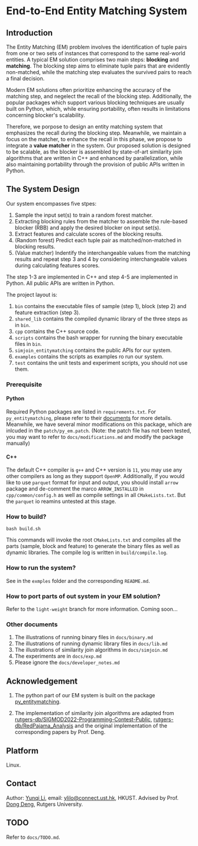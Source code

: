 # End-to-End Entity Matching System

## Introduction
The Entity Matching (EM) problem involves the identification of tuple pairs from one or two sets of instances that correspond to the same real-world entities. A typical EM solution comprises two main steps: **blocking** and **matching**. The blocking step aims to eliminate tuple pairs that are evidently non-matched, while the matching step evaluates the survived pairs to reach a final decision.

Modern EM solutions often prioritize enhancing the accuracy of the matching step, and negelect the recall of the blocking step. Additionally, the popular packages which support various blocking techniques are usually built on Python, which, while ensuring portability, often results in limitations concerning blocker's scalability.

Therefore, we porpose to design an entity matching system that emphasizes the recall during the blocking step. Meanwhile, we maintain a focus on the matcher, to enhance the recall in this phase, we propose to integrate a **value matcher** in the system. Our proposed solution is designed to be scalable, as the blocker is assembled by state-of-art similarity join algorithms that are written in C++ and enhanced by parallelization, while also maintaining portability through the provision of public APIs written in Python.

## The System Design

Our system encompasses five stpes: 
1. Sample the input set(s) to train a random forest matcher.
2. Extracting blocking rules from the matcher to assemble the rule-based blocker (RBB) and apply the desired blocker on input set(s).
3. Extract features and calculate scores of the blocking results.
4. (Random forest) Predict each tuple pair as matched/non-matched in blocking results.
5. (Value matcher) Indentify the interchangeable values from the matching results and repeat step 3 and 4 by considering interchangeable values during calculating features scores.

The step 1-3 are implemented in C++ and step 4-5 are implemented in Python. All public APIs are written in Python.

The project layout is:
1. ```bin``` contains the executable files of sample (step 1), block (step 2) and feature extraction (step 3).
2. ```shared_lib``` contains the compiled dynamic library of the three steps as in ```bin```.
3. ```cpp``` contains the C++ source code.
4. ```scripts``` contains the bash wrapper for running the binary executable files in ```bin```.
5. ```simjoin_entitymatching``` contains the public APIs for our system.
6. ```examples``` contains the scripts as examples ro run our system.
7. ```test``` contains the unit tests and experiment scripts, you should not use them.

### Prerequisite

#### Python
Required Python packages are listed in ```requirements.txt```. For ```py_entitymatching```, please refer to their [documents](https://anhaidgroup.github.io/py_entitymatching/v0.4.0/user_manual/guides.html) for more details. Meanwhile, we have several minor modifications on this package, which are inlcuded in the ```patch/py_em.patch```. (Note: the patch file has not been tested, you may want to refer to ```docs/modifications.md``` and modify the package manually)

#### C++
The default C++ compiler is ```g++``` and C++ version is ```11```, you may use any other compilers as long as they support ```OpenMP```. Additionally, if you would like to use ```parquet``` format for input and output, you should install ```arrow``` package and de-comment the marco ```ARROW_INSTALLED``` in ```cpp/common/config.h``` as well as compile settings in all ```CMakeLists.txt```. But the ```parquet``` io reamins untested at this stage.

### How to build?
```
bash build.sh
```
This commands will invoke the root ```CMakeLists.txt``` and compiles all the parts (sample, block and feature) to generate the binary files as well as dynamic libraries. The compile log is written in ```build/compile.log```.

### How to run the system?

See in the ```exmples``` folder and the corresponding ```README.md```.

### How to port parts of out system in your EM solution?

Refer to the ```light-weight``` branch for more information. Coming soon...

### Other documents
1. The illustrations of running binary files in ```docs/binary.md```
2. The illustrations of running dynamic library files in ```docs/lib.md```
3. The illustrations of similarity join algorithms in ```docs/simjoin.md```
4. The experiments are in ```docs/exp.md```
5. Please ignore the ```docs/developer_notes.md```

## Acknowledgement
1. The python part of our EM system is built on the package [py_entitymatching](https://github.com/anhaidgroup/py_entitymatching).

2. The implementation of similarity join algorithms are adapted from [rutgers-db/SIGMOD2022-Programming-Contest-Public](https://github.com/rutgers-db/SIGMOD2022-Programming-Contest-Public), [rutgers-db/RedPajama_Analysis](https://github.com/rutgers-db/RedPajama_Analysis) and the original implementation of the corresponding papers by Prof. Deng.

## Platform
Linux.

## Contact
Author: [Yunqi Li](https://ericlyunqi.github.io/), email: ylilo@connect.ust.hk, HKUST. Advised by Prof. [Dong Deng](https://people.cs.rutgers.edu/~dd903/), Rutgers University.

## TODO
Refer to ```docs/TODO.md```.